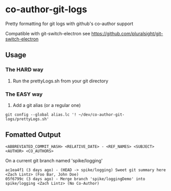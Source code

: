 # co-author-git-logs

Pretty formatting for git logs with github's co-author support

Compatible with git-switch-electron see https://github.com/pluralsight/git-switch-electron

## Usage


### The HARD way

1. Run the prettyLogs.sh from your git directory

### The EASY way

1. Add a git alias (or a regular one)
 
```git config --global alias.lc '! ~/dev/co-author-git-logs/prettyLogs.sh'```


## Fomatted Output
`<ABBREVIATED_COMMIT_HASH> <RELATIVE_DATE> - <REF_NAMES> <SUBJECT> <AUTHOR> <CO_AUTHORS>`

On a current git branch named 'spike/logging'

```
ac1ea4f1 (3 days ago) - (HEAD -> spike/logging) Sweet git summary here <Zach Lintz> (Foo Bar, John Doe)
05f6799c (3 days ago) - Merge branch 'spike/loggingDemo' into spike/logging <Zach Lintz> (No Co-Author)
```
